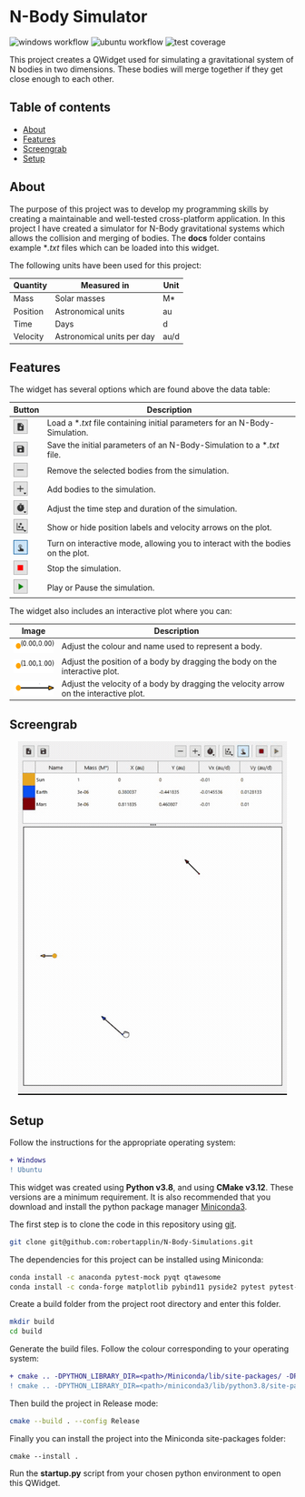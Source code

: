 # N-Body Simulator
![windows workflow](https://img.shields.io/github/workflow/status/robertapplin/N-Body-Simulations/Windows?label=Windows%20latest)
![ubuntu workflow](https://img.shields.io/github/workflow/status/robertapplin/N-Body-Simulations/Ubuntu?label=Ubuntu%20latest)
![test coverage](https://img.shields.io/badge/Test%20Coverage-High-brightgreen)

This project creates a QWidget used for simulating a gravitational system of N bodies in two dimensions. These bodies will merge together if they get close enough to each other. 

## Table of contents
* [About](#about)
* [Features](#features)
* [Screengrab](#Screengrab)
* [Setup](#setup)

## About

The purpose of this project was to develop my programming skills by creating a maintainable and well-tested cross-platform application. In this project I have created a simulator for N-Body gravitational systems which allows the collision and merging of bodies. The **docs** folder contains example \**.txt* files which can be loaded into this widget.

The following units have been used for this project:

  |Quantity  |Measured in               |Unit|
  |----------|--------------------------|----|
  |Mass      |Solar masses              |M*  |
  |Position  |Astronomical units        |au  |
  |Time      |Days                      |d   |
  |Velocity  |Astronomical units per day|au/d|

## Features

The widget has several options which are found above the data table:

  |Button                                                                            |Description                                                                    |
  |----------------------------------------------------------------------------------|-------------------------------------------------------------------------------|
  |<img align="centre" width="25" height="25" src="docs/load_button.PNG">            |Load a \**.txt* file containing initial parameters for an N-Body-Simulation.   |
  |<img align="centre" width="25" height="25" src="docs/save_button.PNG">            |Save the initial parameters of an N-Body-Simulation to a \**.txt* file.        |
  |<img align="centre" width="25" height="25" src="docs/remove_button.PNG">          |Remove the selected bodies from the simulation.                                |
  |<img align="centre" width="25" height="25" src="docs/add_button.PNG">             |Add bodies to the simulation.                                                  |
  |<img align="centre" width="25" height="25" src="docs/time_options_button.PNG">    |Adjust the time step and duration of the simulation.                           |
  |<img align="centre" width="25" height="25" src="docs/plotting_options_button.PNG">|Show or hide position labels and velocity arrows on the plot.                  |
  |<img align="centre" width="25" height="25" src="docs/interactive_mode_button.PNG">|Turn on interactive mode, allowing you to interact with the bodies on the plot.|
  |<img align="centre" width="25" height="25" src="docs/stop_button.PNG">            |Stop the simulation.                                                           |
  |<img align="centre" width="25" height="25" src="docs/play_pause_button.PNG">      |Play or Pause the simulation.                                                  |

The widget also includes an interactive plot where you can:

  |Image                                                                 |Description                                                                          |
  |----------------------------------------------------------------------|-------------------------------------------------------------------------------------|
  |<img align="left" width="83" height="25" src="docs/body.PNG">         |Adjust the colour and name used to represent a body.                                 |
  |<img align="left" width="83" height="25" src="docs/body_position.PNG">|Adjust the position of a body by dragging the body on the interactive plot.          |
  |<img align="left" width="83" height="25" src="docs/body_velocity.PNG">|Adjust the velocity of a body by dragging the velocity arrow on the interactive plot.|

## Screengrab

<p align="center">
  <img src="docs/three-body-simulation.gif" alt="animated">
</p>

## Setup

Follow the instructions for the appropriate operating system:

```diff
+ Windows
! Ubuntu
```

This widget was created using **Python v3.8**, and using **CMake v3.12**. These versions are a minimum requirement. It is also recommended that you download and install the python package manager [Miniconda3](https://docs.conda.io/en/latest/miniconda.html).

The first step is to clone the code in this repository using [git](https://git-scm.com/downloads).

```sh
git clone git@github.com:robertapplin/N-Body-Simulations.git
```

The dependencies for this project can be installed using Miniconda:

```sh
conda install -c anaconda pytest-mock pyqt qtawesome
conda install -c conda-forge matplotlib pybind11 pyside2 pytest pytest-qt
```

Create a build folder from the project root directory and enter this folder.

```sh
mkdir build
cd build
```

Generate the build files. Follow the colour corresponding to your operating system:

```diff
+ cmake .. -DPYTHON_LIBRARY_DIR=<path>/Miniconda/lib/site-packages/ -DPYTHON_EXECUTABLE=<path>/Miniconda/python.exe
! cmake .. -DPYTHON_LIBRARY_DIR=<path>/miniconda3/lib/python3.8/site-packages/ -DPYTHON_EXECUTABLE=<path>/miniconda3/bin/python
```

Then build the project in Release mode:

```sh
cmake --build . --config Release
```

Finally you can install the project into the Miniconda site-packages folder:

```
cmake --install .
```

Run the **startup.py** script from your chosen python environment to open this QWidget.
